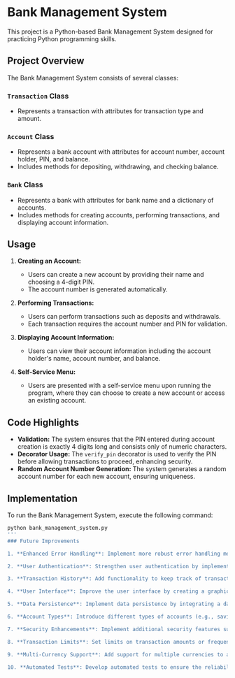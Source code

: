 # Bank Management System

This project is a Python-based Bank Management System designed for practicing Python programming skills.

## Project Overview

The Bank Management System consists of several classes:

### `Transaction` Class
- Represents a transaction with attributes for transaction type and amount.

### `Account` Class
- Represents a bank account with attributes for account number, account holder, PIN, and balance.
- Includes methods for depositing, withdrawing, and checking balance.

### `Bank` Class
- Represents a bank with attributes for bank name and a dictionary of accounts.
- Includes methods for creating accounts, performing transactions, and displaying account information.

## Usage

1. **Creating an Account:**
   - Users can create a new account by providing their name and choosing a 4-digit PIN.
   - The account number is generated automatically.

2. **Performing Transactions:**
   - Users can perform transactions such as deposits and withdrawals.
   - Each transaction requires the account number and PIN for validation.

3. **Displaying Account Information:**
   - Users can view their account information including the account holder's name, account number, and balance.

4. **Self-Service Menu:**
   - Users are presented with a self-service menu upon running the program, where they can choose to create a new account or access an existing account.

## Code Highlights

- **Validation:** The system ensures that the PIN entered during account creation is exactly 4 digits long and consists only of numeric characters.
- **Decorator Usage:** The `verify_pin` decorator is used to verify the PIN before allowing transactions to proceed, enhancing security.
- **Random Account Number Generation:** The system generates a random account number for each new account, ensuring uniqueness.

## Implementation

To run the Bank Management System, execute the following command:

```bash
python bank_management_system.py
'''
### Future Improvements

1. **Enhanced Error Handling**: Implement more robust error handling mechanisms throughout the code to handle unexpected user inputs or system errors gracefully.

2. **User Authentication**: Strengthen user authentication by implementing more secure methods such as hashing user passwords before storing them.

3. **Transaction History**: Add functionality to keep track of transaction history for each account, allowing users to review past transactions.

4. **User Interface**: Improve the user interface by creating a graphical user interface (GUI) using libraries like Tkinter or PyQt, making the banking experience more intuitive and user-friendly.

5. **Data Persistence**: Implement data persistence by integrating a database system (e.g., SQLite, MySQL) to store account information securely and enable data retrieval even after the program is closed and reopened.

6. **Account Types**: Introduce different types of accounts (e.g., savings, checking) with varying features and interest rates.

7. **Security Enhancements**: Implement additional security features such as two-factor authentication (2FA) or transaction verification codes to further protect user accounts from unauthorized access.

8. **Transaction Limits**: Set limits on transaction amounts or frequency to prevent potential fraud or misuse of accounts.

9. **Multi-Currency Support**: Add support for multiple currencies to allow users to perform transactions in different currencies based on their needs.

10. **Automated Tests**: Develop automated tests to ensure the reliability and correctness of the codebase, covering various scenarios and edge cases.
